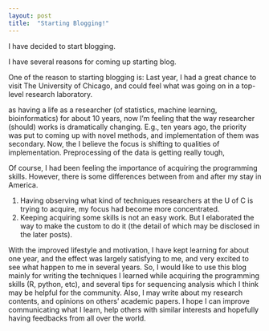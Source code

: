 ```yaml
---
layout: post
title:  "Starting Blogging!"
---
```


I have decided to start blogging.

I have several reasons for coming up starting blog.

One of the reason to starting blogging is:
Last year, I had a great chance to visit The University of Chicago,
and could feel what was going on in a top-level research laboratory. 

as having a life as a researcher (of statistics, machine learning, bioinformatics) for about 10 years,
now I’m feeling that the way researcher (should) works is dramatically changing.
E.g., ten years ago, the priority was put to coming up with novel methods, and implementation of them was secondary.
Now, the I believe the focus is shifting to qualities of implementation.
Preprocessing of the data is getting really tough,


Of course, I had been feeling the importance of acquiring the programming skills.
However, there is some differences between from and after my stay in America.
1. Having observing what kind of techniques researchers at the U of C is trying to acquire, my focus had become more concentrated.
2. Keeping acquiring some skills is not an easy work. But I elaborated the way to make the custom to do it (the detail of which may be disclosed in the later posts). 

With the improved lifestyle and motivation, I have kept learning for about one year,
and the effect was largely satisfying to me, and very excited to see what happen to me in several years.
So, I would like to use this blog mainly for writing the techniques I learned while acquiring the programming skills (R, python, etc),
and several tips for sequencing analysis which I think may be helpful for the community.
Also, I may write about my research contents, and opinions on others’ academic papers.
I hope I can improve communicating what I learn, help others with similar interests and hopefully having feedbacks from all over the world.




